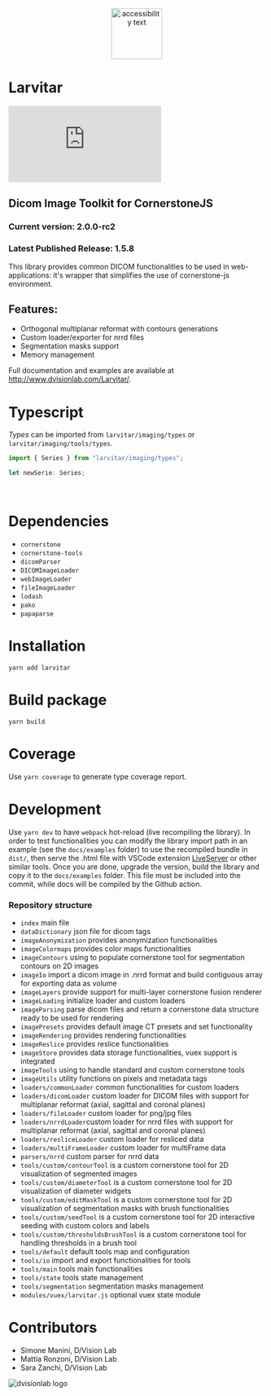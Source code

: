 <p align="center">
  <img src="https://assets.pokemon.com/assets/cms2/img/pokedex/full/246.png" width="100" title="hover text" alt="accessibility text">
</p>

# Larvitar

[![type-coverage](https://img.shields.io/badge/dynamic/json.svg?label=type-coverage&prefix=%E2%89%A5&suffix=%&query=$.typeCoverage.atLeast&uri=https%3A%2F%2Fraw.githubusercontent.com%2Fplantain-00%2Ftype-coverage%2Fmaster%2Fpackage.json)](https://github.com/dvisionlab/Larvitar)

## Dicom Image Toolkit for CornerstoneJS

### Current version: 2.0.0-rc2

### Latest Published Release: 1.5.8

This library provides common DICOM functionalities to be used in web-applications: it's wrapper that simplifies the use of cornerstone-js environment.

## Features:

- Orthogonal multiplanar reformat with contours generations
- Custom loader/exporter for nrrd files
- Segmentation masks support
- Memory management

Full documentation and examples are available at http://www.dvisionlab.com/Larvitar/.

# Typescript

_Types_ can be imported from `larvitar/imaging/types` or `larvitar/imaging/tools/types`.

```javascript
import { Series } from "larvitar/imaging/types";

let newSerie: Series;
```

<br>

# Dependencies

- `cornerstone`
- `cornerstone-tools`
- `dicomParser`
- `DICOMImageLoader`
- `webImageLoader`
- `fileImageLoader`
- `lodash`
- `pako`
- `papaparse`

# Installation

`yarn add larvitar`

# Build package

`yarn build`

# Coverage

Use `yarn coverage` to generate type coverage report.

# Development

Use `yarn dev` to have `webpack` hot-reload (live recompiling the library).
In order to test functionalities you can modify the library import path in an example (see the `docs/examples` folder) to use the recompiled bundle in `dist/`, then serve the .html file with VSCode extension [LiveServer](https://marketplace.visualstudio.com/items?itemName=ritwickdey.LiveServer) or other similar tools.
Once you are done, upgrade the version, build the library and copy it to the `docs/examples` folder. This file must be included into the commit, while docs will be compiled by the Github action.

### Repository structure

- `index` main file
- `dataDictionary` json file for dicom tags
- `imageAnonymization` provides anonymization functionalities
- `imageColormaps` provides color maps functionalities
- `imageContours` using to populate cornerstone tool for segmentation contours on 2D images
- `imageIo` import a dicom image in .nrrd format and build contiguous array for exporting data as volume
- `imageLayers` provide support for multi-layer cornerstone fusion renderer
- `imageLoading` initialize loader and custom loaders
- `imageParsing` parse dicom files and return a cornerstone data structure ready to be used for rendering
- `imagePresets` provides default image CT presets and set functionality
- `imageRendering` provides rendering functionalities
- `imageReslice` provides reslice functionalities
- `imageStore` provides data storage functionalities, vuex support is integrated
- `imageTools` using to handle standard and custom cornerstone tools
- `imageUtils` utility functions on pixels and metadata tags
- `loaders/commonLoader` common functionalities for custom loaders
- `loaders/dicomLoader` custom loader for DICOM files with support for multiplanar reformat (axial, sagittal and coronal planes)
- `loaders/fileLoader` custom loader for png/jpg files
- `loaders/nrrdLoader`custom loader for nrrd files with support for multiplanar reformat (axial, sagittal and coronal planes)
- `loaders/resliceLoader` custom loader for resliced data
- `loaders/multiFrameLoader` custom loader for multiFrame data
- `parsers/nrrd` custom parser for nrrd data
- `tools/custom/contourTool` is a custom cornerstone tool for 2D visualization of segmented images
- `tools/custom/diameterTool` is a custom cornerstone tool for 2D visualization of diameter widgets
- `tools/custom/editMaskTool` is a custom cornerstone tool for 2D visualization of segmentation masks with brush functionalities
- `tools/custom/seedTool` is a custom cornerstone tool for 2D interactive seeding with custom colors and labels
- `tools/custom/thresholdsBrushTool` is a custom cornerstone tool for handling thresholds in a brush tool
- `tools/default` default tools map and configuration
- `tools/io` import and export functionalities for tools
- `tools/main` tools main functionalities
- `tools/state` tools state management
- `tools/segmentation` segmentation masks management
- `modules/vuex/larvitar.js` optional vuex state module

# Contributors

- Simone Manini, D/Vision Lab
- Mattia Ronzoni, D/Vision Lab
- Sara Zanchi, D/Vision Lab

![dvisionlab logo](https://www.dvisionlab.com/assets/images/logo-light.png)

